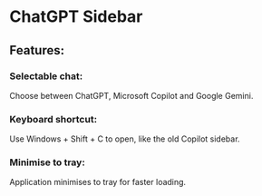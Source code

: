 # ChatGPT Sidebar

## Features:
### Selectable chat:
Choose between ChatGPT, Microsoft Copilot and Google Gemini.

### Keyboard shortcut:
Use Windows + Shift + C to open, like the old Copilot sidebar.

### Minimise to tray:
Application minimises to tray for faster loading.
